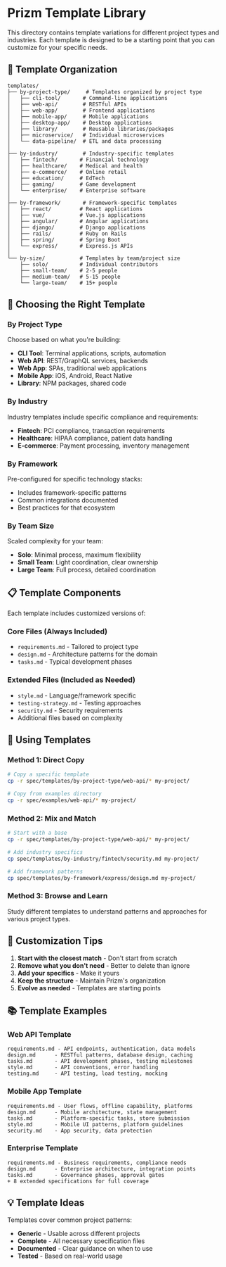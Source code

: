 # Prizm Template Library

This directory contains template variations for different project types and industries. Each template is designed to be a starting point that you can customize for your specific needs.

## 📁 Template Organization

```
templates/
├── by-project-type/     # Templates organized by project type
│   ├── cli-tool/       # Command-line applications
│   ├── web-api/        # RESTful APIs
│   ├── web-app/        # Frontend applications
│   ├── mobile-app/     # Mobile applications
│   ├── desktop-app/    # Desktop applications
│   ├── library/        # Reusable libraries/packages
│   ├── microservice/   # Individual microservices
│   └── data-pipeline/  # ETL and data processing
│
├── by-industry/        # Industry-specific templates
│   ├── fintech/       # Financial technology
│   ├── healthcare/    # Medical and health
│   ├── e-commerce/    # Online retail
│   ├── education/     # EdTech
│   ├── gaming/        # Game development
│   └── enterprise/    # Enterprise software
│
├── by-framework/       # Framework-specific templates
│   ├── react/         # React applications
│   ├── vue/           # Vue.js applications
│   ├── angular/       # Angular applications
│   ├── django/        # Django applications
│   ├── rails/         # Ruby on Rails
│   ├── spring/        # Spring Boot
│   └── express/       # Express.js APIs
│
└── by-size/           # Templates by team/project size
    ├── solo/          # Individual contributors
    ├── small-team/    # 2-5 people
    ├── medium-team/   # 5-15 people
    └── large-team/    # 15+ people
```

## 🎯 Choosing the Right Template

### By Project Type
Choose based on what you're building:
- **CLI Tool**: Terminal applications, scripts, automation
- **Web API**: REST/GraphQL services, backends
- **Web App**: SPAs, traditional web applications
- **Mobile App**: iOS, Android, React Native
- **Library**: NPM packages, shared code

### By Industry
Industry templates include specific compliance and requirements:
- **Fintech**: PCI compliance, transaction requirements
- **Healthcare**: HIPAA compliance, patient data handling
- **E-commerce**: Payment processing, inventory management

### By Framework
Pre-configured for specific technology stacks:
- Includes framework-specific patterns
- Common integrations documented
- Best practices for that ecosystem

### By Team Size
Scaled complexity for your team:
- **Solo**: Minimal process, maximum flexibility
- **Small Team**: Light coordination, clear ownership
- **Large Team**: Full process, detailed coordination

## 📋 Template Components

Each template includes customized versions of:

### Core Files (Always Included)
- `requirements.md` - Tailored to project type
- `design.md` - Architecture patterns for the domain
- `tasks.md` - Typical development phases

### Extended Files (Included as Needed)
- `style.md` - Language/framework specific
- `testing-strategy.md` - Testing approaches
- `security.md` - Security requirements
- Additional files based on complexity

## 🚀 Using Templates

### Method 1: Direct Copy
```bash
# Copy a specific template
cp -r spec/templates/by-project-type/web-api/* my-project/

# Copy from examples directory
cp -r spec/examples/web-api/* my-project/
```

### Method 2: Mix and Match
```bash
# Start with a base
cp -r spec/templates/by-project-type/web-api/* my-project/

# Add industry specifics
cp spec/templates/by-industry/fintech/security.md my-project/

# Add framework patterns
cp spec/templates/by-framework/express/design.md my-project/
```

### Method 3: Browse and Learn
Study different templates to understand patterns and approaches for various project types.

## 🔧 Customization Tips

1. **Start with the closest match** - Don't start from scratch
2. **Remove what you don't need** - Better to delete than ignore
3. **Add your specifics** - Make it yours
4. **Keep the structure** - Maintain Prizm's organization
5. **Evolve as needed** - Templates are starting points

## 📚 Template Examples

### Web API Template
```
requirements.md - API endpoints, authentication, data models
design.md      - RESTful patterns, database design, caching
tasks.md       - API development phases, testing milestones
style.md       - API conventions, error handling
testing.md     - API testing, load testing, mocking
```

### Mobile App Template
```
requirements.md - User flows, offline capability, platforms
design.md      - Mobile architecture, state management
tasks.md       - Platform-specific tasks, store submission
style.md       - Mobile UI patterns, platform guidelines
security.md    - App security, data protection
```

### Enterprise Template
```
requirements.md - Business requirements, compliance needs
design.md      - Enterprise architecture, integration points
tasks.md       - Governance phases, approval gates
+ 8 extended specifications for full coverage
```

## 💡 Template Ideas

Templates cover common project patterns:
- **Generic** - Usable across different projects
- **Complete** - All necessary specification files
- **Documented** - Clear guidance on when to use
- **Tested** - Based on real-world usage